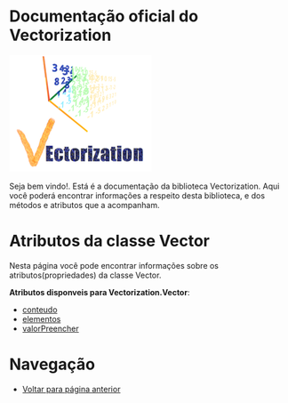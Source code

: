 # Documentação oficial do Vectorization
![Logo do projeto](https://github.com/WilliamJardim/Vectorization/blob/main/imagens/logo256x256.png)

Seja bem vindo!. Está é a documentação da biblioteca Vectorization.
Aqui você poderá encontrar informações a respeito desta biblioteca, e dos métodos e atributos que a acompanham.

# Atributos da classe Vector
Nesta página você pode encontrar informações sobre os atributos(propriedades) da classe Vector.

**Atributos disponveis para Vectorization.Vector**:
 - [conteudo](conteudo.md)
 - [elementos](elementos.md)
 - [valorPreencher](valorPreencher.md)

# Navegação
* [Voltar para página anterior](../page.md)